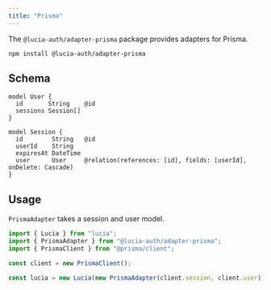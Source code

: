 ```yaml
---
title: "Prisma"
---
```


The `@lucia-auth/adapter-prisma` package provides adapters for Prisma.

```
npm install @lucia-auth/adapter-prisma
```

## Schema

```prisma
model User {
  id       String    @id
  sessions Session[]
}

model Session {
  id        String   @id
  userId    String
  expiresAt DateTime
  user      User     @relation(references: [id], fields: [userId], onDelete: Cascade)
}
```

## Usage

`PrismaAdapter` takes a session and user model.

```ts
import { Lucia } from "lucia";
import { PrismaAdapter } from "@lucia-auth/adapter-prisma";
import { PrismaClient } from "@prisma/client";

const client = new PrismaClient();

const lucia = new Lucia(new PrismaAdapter(client.session, client.user));
```
